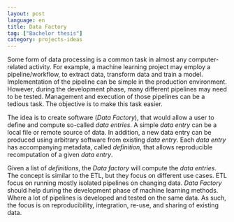 ```yaml
---
layout: post
language: en
title: Data Factory
tag: ["Bachelor thesis"]
category: projects-ideas
---
```


Some form of data processing is a common task in almost any computer-related activity.
For example, a machine learning project may employ a pipeline/workflow, to extract data, transform data and train a model.
Implementation of the pipeline can be simple in the production environment.
However, during the development phase, many different pipelines may need to be tested.
Management and execution of those pipelines can be a tedious task.
The objective is to make this task easier.

<!-- more -->

The idea is to create software (*Data Factory*), that would allow a user to define and compute so-called *data entries*.
A simple *data entry* can be a local file or remote source of data. 
In addition, a new data entry can be produced using arbitrary software from existing *data entry*. 
Each *data entry* has accompanying metadata, called *definition*, that allows reproducible recomputation of a given *data entry*.

Given a list of *definitions*, the *Data factory* will compute the *data entries*.
The concept is similar to the ETL, but they focus on different use cases.
ETL focus on running mostly isolated pipelines on changing data.
*Data Factory* should help during the development phase of machine learning methods. 
Where a lot of pipelines is developed and tested on the same data.
As such, the focus is on reproducibility,  integration, re-use, and sharing of existing data.
